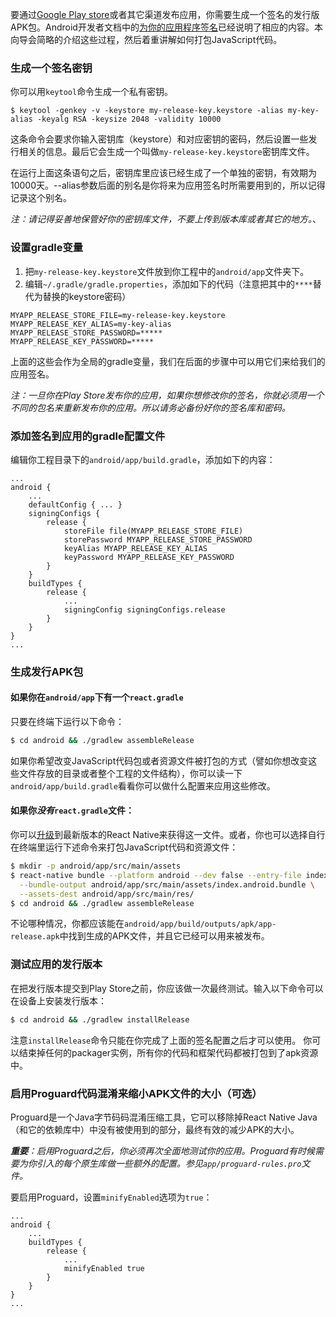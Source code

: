 要通过[Google Play store](https://play.google.com/store)或者其它渠道发布应用，你需要生成一个签名的发行版APK包。Android开发者文档中的[为你的应用程序签名](https://developer.android.com/tools/publishing/app-signing.html)已经说明了相应的内容。本向导会简略的介绍这些过程，然后着重讲解如何打包JavaScript代码。

### 生成一个签名密钥

你可以用`keytool`命令生成一个私有密钥。

    $ keytool -genkey -v -keystore my-release-key.keystore -alias my-key-alias -keyalg RSA -keysize 2048 -validity 10000

这条命令会要求你输入密钥库（keystore）和对应密钥的密码，然后设置一些发行相关的信息。最后它会生成一个叫做`my-release-key.keystore`密钥库文件。

在运行上面这条语句之后，密钥库里应该已经生成了一个单独的密钥，有效期为10000天。--alias参数后面的别名是你将来为应用签名时所需要用到的，所以记得记录这个别名。

_注：请记得妥善地保管好你的密钥库文件，不要上传到版本库或者其它的地方。_、

### 设置gradle变量

1. 把`my-release-key.keystore`文件放到你工程中的`android/app`文件夹下。
2. 编辑`~/.gradle/gradle.properties`，添加如下的代码（注意把其中的`****`替代为替换的keystore密码）

```
MYAPP_RELEASE_STORE_FILE=my-release-key.keystore
MYAPP_RELEASE_KEY_ALIAS=my-key-alias
MYAPP_RELEASE_STORE_PASSWORD=*****
MYAPP_RELEASE_KEY_PASSWORD=*****
```

上面的这些会作为全局的gradle变量，我们在后面的步骤中可以用它们来给我们的应用签名。

_注：一旦你在Play Store发布你的应用，如果你想修改你的签名，你就必须用一个不同的包名来重新发布你的应用。所以请务必备份好你的签名库和密码。_

### 添加签名到应用的gradle配置文件

编辑你工程目录下的`android/app/build.gradle`，添加如下的内容：

```
...
android {
    ...
    defaultConfig { ... }
    signingConfigs {
        release {
            storeFile file(MYAPP_RELEASE_STORE_FILE)
            storePassword MYAPP_RELEASE_STORE_PASSWORD
            keyAlias MYAPP_RELEASE_KEY_ALIAS
            keyPassword MYAPP_RELEASE_KEY_PASSWORD
        }
    }
    buildTypes {
        release {
            ...
            signingConfig signingConfigs.release
        }
    }
}
...
```

### 生成发行APK包

#### 如果你在`android/app`下有一个`react.gradle`

只要在终端下运行以下命令：

```sh
$ cd android && ./gradlew assembleRelease
```

如果你希望改变JavaScript代码包或者资源文件被打包的方式（譬如你想改变这些文件存放的目录或者整个工程的文件结构），你可以读一下`android/app/build.gradle`看看你可以做什么配置来应用这些修改。

#### 如果你*没有*`react.gradle`文件：

你可以[升级](/docs/upgrading.html)到最新版本的React Native来获得这一文件。或者，你也可以选择自行在终端里运行下述命令来打包JavaScript代码和资源文件：

```sh
$ mkdir -p android/app/src/main/assets
$ react-native bundle --platform android --dev false --entry-file index.android.js \
  --bundle-output android/app/src/main/assets/index.android.bundle \
  --assets-dest android/app/src/main/res/
$ cd android && ./gradlew assembleRelease
```

不论哪种情况，你都应该能在`android/app/build/outputs/apk/app-release.apk`中找到生成的APK文件，并且它已经可以用来被发布。

### 测试应用的发行版本

在把发行版本提交到Play Store之前，你应该做一次最终测试。输入以下命令可以在设备上安装发行版本：

```sh
$ cd android && ./gradlew installRelease
```

注意`installRelease`命令只能在你完成了上面的签名配置之后才可以使用。
你可以结束掉任何的packager实例，所有你的代码和框架代码都被打包到了apk资源中。

### 启用Proguard代码混淆来缩小APK文件的大小（可选）

Proguard是一个Java字节码码混淆压缩工具，它可以移除掉React Native Java（和它的依赖库中）中没有被使用到的部分，最终有效的减少APK的大小。

_**重要**：启用Proguard之后，你必须再次全面地测试你的应用。Proguard有时候需要为你引入的每个原生库做一些额外的配置。参见`app/proguard-rules.pro`文件。_

要启用Proguard，设置`minifyEnabled`选项为`true`：

```
...
android {
    ...
    buildTypes {
        release {
            ...
            minifyEnabled true
        }
    }
}
...
```
